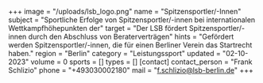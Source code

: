+++
image = "/uploads/lsb_logo.png"
name = "Spitzensportler/-Innen"
subject = "Sportliche Erfolge von Spitzensportler/-innen bei internationalen Wettkampfhöhepunkten der"
target = "Der LSB fördert Spitzensportler/-innen durch den Abschluss von Beraterverträgen"
hints = "Gefördert werden Spitzensportler/-innen, die für einen Berliner Verein das Startrecht haben."
region = "Berlin"
category = "Leistungssport"
updated = "02-10-2023"
volume = 0
sports = []
types = []
[contact]
contact_person = "Frank Schlizio"
phone = "+493030002180"
mail = "f.schlizio@lsb-berlin.de"
+++